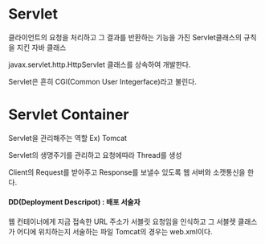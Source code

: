 # Servlet
클라이언트의 요청을 처리하고 그 결과를 반환하는 기능을 가진 Servlet클래스의 규칙을 지킨 자바 클래스

javax.servlet.http.HttpServlet 클래스를 상속하여 개발한다.

Servlet은 흔히 CGI(Common User Integerface)라고 불린다.

# Servlet Container
Servlet을 관리해주는 역할 Ex) Tomcat

Servlet의 생명주기를 관리하고 요청에따라 Thread를 생성

Client의 Request를 받아주고 Response를 보낼수 있도록 웹 서버와 소캣통신을 한다.


#### DD(Deployment Descripot) : 배포 서술자
웹 컨테이너에게 지금 접속한 URL 주소가 서블릿 요청임을 인식하고 그 서블렛 클래스가 어디에 위치하는지 서술하는 파일
Tomcat의 경우는 web.xml이다.